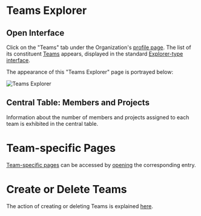 # Teams Explorer 

## Open Interface

Click on the "Teams" tab <i class="zmdi zmdi-accounts zmdi-hc-border"></i> under the Organization's [profile page](/accounts/ui/profile-page.md). The list of its constituent [Teams](../organizations/teams.md) appears, displayed in the standard [Explorer-type interface](/entities-general/ui/explorer.md).
 
The appearance of this "Teams Explorer" page is portrayed below:

![Teams Explorer](/images/teams-explorer.png "Teams Explorer")

## Central Table: Members and Projects

Information about the number of members and projects assigned to each team is exhibited in the central table. 

# Team-specific Pages

[Team-specific pages](team-pages.md) can be accessed by [opening](/entities-general/actions/open-edit.md) the corresponding entry.

# Create or Delete Teams

The action of creating or deleting Teams is explained [here](../actions/organization/create-delete-team.md).

